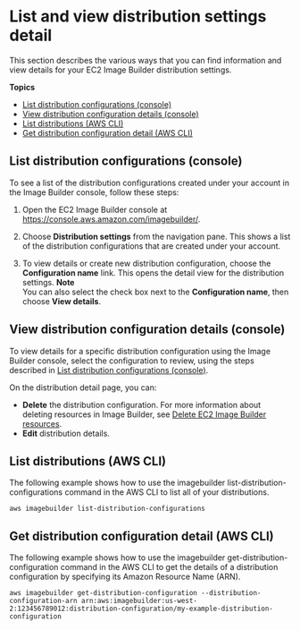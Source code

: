 # List and view distribution settings detail<a name="distribution-settings-detail"></a>

This section describes the various ways that you can find information and view details for your EC2 Image Builder distribution settings\.

**Topics**
+ [List distribution configurations \(console\)](#list-distribution-config-console)
+ [View distribution configuration details \(console\)](#view-distribution-config-details-console)
+ [List distributions \(AWS CLI\)](#cli-list-distributions)
+ [Get distribution configuration detail \(AWS CLI\)](#cli-get-distribution-configuration)

## List distribution configurations \(console\)<a name="list-distribution-config-console"></a>

To see a list of the distribution configurations created under your account in the Image Builder console, follow these steps:

1. Open the EC2 Image Builder console at [https://console\.aws\.amazon\.com/imagebuilder/](https://console.aws.amazon.com/imagebuilder/)\.

1. Choose **Distribution settings** from the navigation pane\. This shows a list of the distribution configurations that are created under your account\.

1. To view details or create new distribution configuration, choose the **Configuration name** link\. This opens the detail view for the distribution settings\.
**Note**  
You can also select the check box next to the **Configuration name**, then choose **View details**\.

## View distribution configuration details \(console\)<a name="view-distribution-config-details-console"></a>

To view details for a specific distribution configuration using the Image Builder console, select the configuration to review, using the steps described in [List distribution configurations \(console\)](#list-distribution-config-console)\.

On the distribution detail page, you can:
+ **Delete** the distribution configuration\. For more information about deleting resources in Image Builder, see [Delete EC2 Image Builder resources](delete-resources.md)\.
+ **Edit** distribution details\.

## List distributions \(AWS CLI\)<a name="cli-list-distributions"></a>

The following example shows how to use the imagebuilder list\-distribution\-configurations command in the AWS CLI to list all of your distributions\.

```
aws imagebuilder list-distribution-configurations
```

## Get distribution configuration detail \(AWS CLI\)<a name="cli-get-distribution-configuration"></a>

The following example shows how to use the imagebuilder get\-distribution\-configuration command in the AWS CLI to get the details of a distribution configuration by specifying its Amazon Resource Name \(ARN\)\.

```
aws imagebuilder get-distribution-configuration --distribution-configuration-arn arn:aws:imagebuilder:us-west-2:123456789012:distribution-configuration/my-example-distribution-configuration
```
